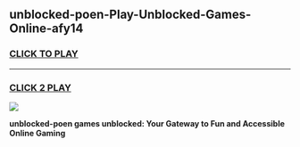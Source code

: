 
## unblocked-poen-Play-Unblocked-Games-Online-afy14
<h3>
<a href="https://premium76.site?title=unblocked-poen&ref=25A">CLICK TO PLAY</a></h3>
<hr>

<h3>
<a href="https://premium76.site?title=unblocked-poen&ref=25A">CLICK 2 PLAY</a>
  
</h3>

<a href="https://premium76.site?title=unblocked-poen&ref=25A"><img src="https://clearcache.store/games.png"></a>


**unblocked-poen games unblocked: Your Gateway to Fun and Accessible Online Gaming**
